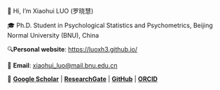 👋 Hi, I’m Xiaohui LUO (罗晓慧)

🎓 Ph.D. Student in Psychological Statistics and Psychometrics, Beijing Normal University (BNU), China

🔍**Personal website**: https://luoxh3.github.io/

📧 **Email**: xiaohui_luo@mail.bnu.edu.cn  

🔗 [**Google Scholar**](https://scholar.google.com.hk/citations?hl=zh-CN&user=fyGml2AAAAAJ) | [**ResearchGate**](https://www.researchgate.net/profile/Xiaohui-Luo-9) | [**GitHub**](https://github.com/luoxh3) | [**ORCID**](https://orcid.org/my-orcid?orcid=0000-0002-6462-0220)


<!---
luoxh3/luoxh3 is a ✨ special ✨ repository because its `README.md` (this file) appears on your GitHub profile.
You can click the Preview link to take a look at your changes.
--->
